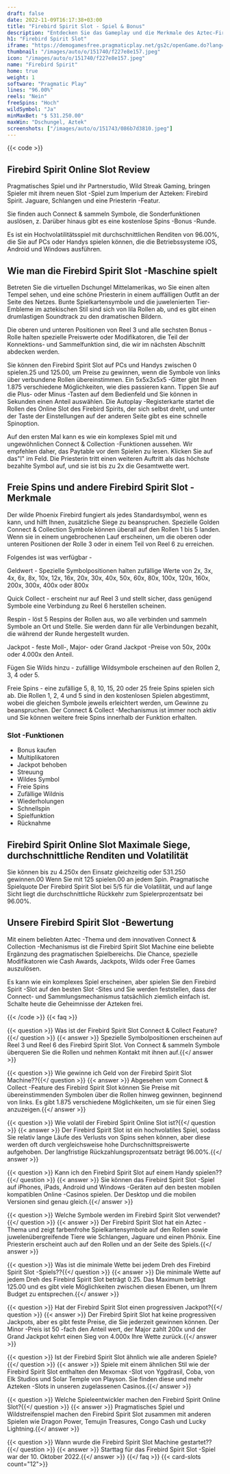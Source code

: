 ```yaml
---
draft: false
date: 2022-11-09T16:17:38+03:00
title: "Firebird Spirit Slot - Spiel & Bonus"
description: "Entdecken Sie das Gameplay und die Merkmale des Aztec-Firebird Spirit Slot in unserer vollständigen Bewertung. Wir zeigen auch, wo wir es mit dem besten Casino -Bonus spielen können."
h1: "Firebird Spirit Slot"
iframe: "https://demogamesfree.pragmaticplay.net/gs2c/openGame.do?lang=en&cur=USD&websiteUrl=https%3A%2F%2Fclienthub.pragmaticplay.com%2F&gcpif=2273&gameSymbol=vswaysconcoll&jurisdiction=99&lobbyUrl=https://clienthub.pragmaticplay.com/slots/game-library/"
thumbnail: "/images/auto/o/151740/f227e8e157.jpeg"
icon: "/images/auto/o/151740/f227e8e157.jpeg"
name: "Firebird Spirit"
home: true
weight: 1
software: "Pragmatic Play"
lines: "96.00%"
reels: "Nein"
freeSpins: "Hoch"
wildSymbol: "Ja"
minMaxBet: "$ 531.250.00"
maxWin: "Dschungel, Aztek"
screenshots: ["/images/auto/o/151743/086b7d3810.jpeg"]
---
```


{{< code >}}<h2>Firebird Spirit Online Slot Review</h2><p>Pragmatisches Spiel und ihr Partnerstudio, Wild Streak Gaming, bringen Spieler mit ihrem neuen Slot -Spiel zum Imperium der Azteken: Firebird Spirit. Jaguare, Schlangen und eine Priesterin -Featur. </p><p>Sie finden auch Connect & sammeln Symbole, die Sonderfunktionen auslösen, z. Darüber hinaus gibt es eine kostenlose Spins -Bonus -Runde. </p><p>Es ist ein Hochvolatilitätsspiel mit durchschnittlichen Renditen von 96.00%, die Sie auf PCs oder Handys spielen können, die die Betriebssysteme iOS, Android und Windows ausführen. </p><h2>Wie man die Firebird Spirit Slot -Maschine spielt</h2><p>Betreten Sie die virtuellen Dschungel Mittelamerikas, wo Sie einen alten Tempel sehen, und eine schöne Priesterin in einem auffälligen Outfit an der Seite des Netzes. Bunte Spielkartensymbole und die juwelenierten Tier-Embleme im aztekischen Stil sind sich von lila Rollen ab, und es gibt einen drumlastigen Soundtrack zu den dramatischen Bildern.</p><p>Die oberen und unteren Positionen von Reel 3 und alle sechsten Bonus -Rolle halten spezielle Preiswerte oder Modifikatoren, die Teil der Konnektions- und Sammelfunktion sind, die wir im nächsten Abschnitt abdecken werden.</p><p>Sie können den Firebird Spirit Slot auf PCs und Handys zwischen 0 spielen.25 und 125.00, um Preise zu gewinnen, wenn die Symbole von links über verbundene Rollen übereinstimmen. Ein 5x5x3x5x5 -Gitter gibt Ihnen 1.875 verschiedene Möglichkeiten, wie dies passieren kann. Tippen Sie auf die Plus- oder Minus -Tasten auf dem Bedienfeld und Sie können in Sekunden einen Anteil auswählen. Die Autoplay -Registerkarte startet die Rollen des Online Slot des Firebird Spirits, der sich selbst dreht, und unter der Taste der Einstellungen auf der anderen Seite gibt es eine schnelle Spinoption. </p><p>Auf den ersten Mal kann es wie ein komplexes Spiel mit und ungewöhnlichen Connect & Collection -Funktionen aussehen. Wir empfehlen daher, das Paytable vor dem Spielen zu lesen. Klicken Sie auf das"I" im Feld. Die Priesterin tritt einen weiteren Auftritt als das höchste bezahlte Symbol auf, und sie ist bis zu 2x die Gesamtwette wert.</p><h2>Freie Spins und andere Firebird Spirit Slot -Merkmale</h2><p>Der wilde Phoenix Firebird fungiert als jedes Standardsymbol, wenn es kann, und hilft Ihnen, zusätzliche Siege zu beanspruchen. Spezielle Golden Connect & Collection Symbole können überall auf den Rollen 1 bis 5 landen. Wenn sie in einem ungebrochenen Lauf erscheinen, um die oberen oder unteren Positionen der Rolle 3 oder in einem Teil von Reel 6 zu erreichen. </p><p>Folgendes ist was verfügbar -</p><p>Geldwert - Spezielle Symbolpositionen halten zufällige Werte von 2x, 3x, 4x, 6x, 8x, 10x, 12x, 16x, 20x, 30x, 40x, 50x, 60x, 80x, 100x, 120x, 160x, 200x, 300x, 400x oder 800x</p><p>Quick Collect - erscheint nur auf Reel 3 und stellt sicher, dass genügend Symbole eine Verbindung zu Reel 6 herstellen scheinen.</p><p>Respin - löst 5 Respins der Rollen aus, wo alle verbinden und sammeln Symbole an Ort und Stelle. Sie werden dann für alle Verbindungen bezahlt, die während der Runde hergestellt wurden.</p><p>Jackpot - feste Moll-, Major- oder Grand Jackpot -Preise von 50x, 200x oder 4.000x den Anteil.</p><p>Fügen Sie Wilds hinzu - zufällige Wildsymbole erscheinen auf den Rollen 2, 3, 4 oder 5.</p><p>Freie Spins - eine zufällige 5, 8, 10, 15, 20 oder 25 freie Spins spielen sich ab. Die Rollen 1, 2, 4 und 5 sind in den kostenlosen Spielen abgestimmt, wobei die gleichen Symbole jeweils erleichtert werden, um Gewinne zu beanspruchen. Der Connect & Collect -Mechanismus ist immer noch aktiv und Sie können weitere freie Spins innerhalb der Funktion erhalten.</p><h3>
Slot -Funktionen</h3><ul>
<li></span>
Bonus kaufen</li>
<li></span>
Multiplikatoren</li>
<li></span>
Jackpot behoben</li>
<li></span>
Streuung</li>
<li></span>
Wildes Symbol</li>
<li></span>
Freie Spins</li>
<li></span>
Zufällige Wildnis</li>
<li></span>
Wiederholungen</li>
<li></span>
Schnellspin</li>
<li></span>
Spielfunktion</li>
<li></span>
Rücknahme</li></ul><h2>Firebird Spirit Online Slot Maximale Siege, durchschnittliche Renditen und Volatilität</h2><p>Sie können bis zu 4.250x den Einsatz gleichzeitig oder 531.250 gewinnen.00 Wenn Sie mit 125 spielen.00 an jedem Spin. Pragmatische Spielquote Der Firebird Spirit Slot bei 5/5 für die Volatilität, und auf lange Sicht liegt die durchschnittliche Rückkehr zum Spielerprozentsatz bei 96.00%.</p><h2>Unsere Firebird Spirit Slot -Bewertung</h2><p>Mit einem beliebten Aztec -Thema und dem innovativen Connect & Collection -Mechanismus ist die Firebird Spirit Slot Machine eine beliebte Ergänzung des pragmatischen Spielbereichs. Die Chance, spezielle Modifikatoren wie Cash Awards, Jackpots, Wilds oder Free Games auszulösen.</p><p>Es kann wie ein komplexes Spiel erscheinen, aber spielen Sie den Firebird Spirit -Slot auf den besten Slot -Sites und Sie werden feststellen, dass der Connect- und Sammlungsmechanismus tatsächlich ziemlich einfach ist. Schalte heute die Geheimnisse der Azteken frei.</p>
{{< /code >}}
{{< faq >}}

{{< question >}} Was ist der Firebird Spirit Slot Connect & Collect Feature?{{</ question >}}
{{< answer >}} Spezielle Symbolpositionen erscheinen auf Reel 3 und Reel 6 des Firebird Spirit Slot. Von Connect & sammeln Symbole überqueren Sie die Rollen und nehmen Kontakt mit ihnen auf.{{</ answer >}}

{{< question >}} Wie gewinne ich Geld von der Firebird Spirit Slot Machine??{{</ question >}}
{{< answer >}} Abgesehen vom Connect & Collect -Feature des Firebird Spirit Slot können Sie Preise mit übereinstimmenden Symbolen über die Rollen hinweg gewinnen, beginnend von links. Es gibt 1.875 verschiedene Möglichkeiten, um sie für einen Sieg anzuzeigen.{{</ answer >}}

{{< question >}} Wie volatil der Firebird Spirit Online Slot ist?{{</ question >}}
{{< answer >}} Der Firebird Spirit Slot ist ein hochvolatiles Spiel, sodass Sie relativ lange Läufe des Verlusts von Spins sehen können, aber diese werden oft durch vergleichsweise hohe Durchschnittspreiswerte aufgehoben. Der langfristige Rückzahlungsprozentsatz beträgt 96.00%.{{</ answer >}}

{{< question >}} Kann ich den Firebird Spirit Slot auf einem Handy spielen??{{</ question >}}
{{< answer >}} Sie können das Firebird Spirit Slot -Spiel auf iPhones, iPads, Android und Windows -Geräten auf den besten mobilen kompatiblen Online -Casinos spielen. Der Desktop und die mobilen Versionen sind genau gleich.{{</ answer >}}

{{< question >}} Welche Symbole werden im Firebird Spirit Slot verwendet?{{</ question >}}
{{< answer >}} Der Firebird Spirit Slot hat ein Aztec -Thema und zeigt farbenfrohe Spielkartensymbole auf den Rollen sowie juwelenübergreifende Tiere wie Schlangen, Jaguare und einen Phönix. Eine Priesterin erscheint auch auf den Rollen und an der Seite des Spiels.{{</ answer >}}

{{< question >}} Was ist die minimale Wette bei jedem Dreh des Firebird Spirit Slot -Spiels??{{</ question >}}
{{< answer >}} Die minimale Wette auf jedem Dreh des Firebird Spirit Slot beträgt 0.25. Das Maximum beträgt 125.00 und es gibt viele Möglichkeiten zwischen diesen Ebenen, um Ihrem Budget zu entsprechen.{{</ answer >}}

{{< question >}} Hat der Firebird Spirit Slot einen progressiven Jackpot?{{</ question >}}
{{< answer >}} Der Firebird Spirit Slot hat keine progressiven Jackpots, aber es gibt feste Preise, die Sie jederzeit gewinnen können. Der Minor -Preis ist 50 -fach den Anteil wert, der Major zahlt 200x und der Grand Jackpot kehrt einen Sieg von 4.000x Ihre Wette zurück.{{</ answer >}}

{{< question >}} Ist der Firebird Spirit Slot ähnlich wie alle anderen Spiele?{{</ question >}}
{{< answer >}} Spiele mit einem ähnlichen Stil wie der Firebird Spirit Slot enthalten den Mexomax -Slot von Yggdrasil, Coba, von Elk Studios und Solar Temple von Playson. Sie finden diese und mehr Azteken -Slots in unseren zugelassenen Casinos.{{</ answer >}}

{{< question >}} Welche Spieleentwickler machen den Firebird Spirit Online Slot?{{</ question >}}
{{< answer >}} Pragmatisches Spiel und Wildstreifenspiel machen den Firebird Spirit Slot zusammen mit anderen Spielen wie Dragon Power, Temujin Treasures, Congo Cash und Lucky Lightning.{{</ answer >}}

{{< question >}} Wann wurde die Firebird Spirit Slot Machine gestartet??{{</ question >}}
{{< answer >}} Starttag für das Firebird Spirit Slot -Spiel war der 10. Oktober 2022.{{</ answer >}}
{{</ faq >}}
{{< card-slots count="12">}}